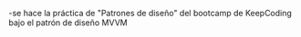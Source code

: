 -se hace la práctica de "Patrones de diseño" del bootcamp de KeepCoding bajo el patrón de diseño MVVM
